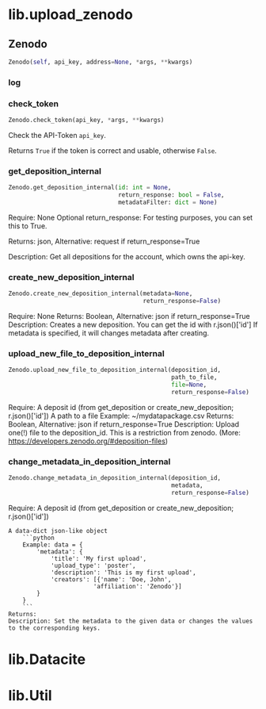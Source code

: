 
# lib.upload_zenodo


## Zenodo
```python
Zenodo(self, api_key, address=None, *args, **kwargs)
```


### log


### check_token
```python
Zenodo.check_token(api_key, *args, **kwargs)
```
Check the API-Token `api_key`.

Returns `True` if the token is correct and usable, otherwise `False`.

### get_deposition_internal
```python
Zenodo.get_deposition_internal(id: int = None,
                               return_response: bool = False,
                               metadataFilter: dict = None)
```
Require: None
Optional return_response: For testing purposes, you can set this to True.

Returns: json, Alternative: request if return_response=True

Description: Get all depositions for the account, which owns the api-key.

### create_new_deposition_internal
```python
Zenodo.create_new_deposition_internal(metadata=None,
                                      return_response=False)
```

Require: None
Returns: Boolean, Alternative: json if return_response=True
Description: Creates a new deposition. You can get the id with r.json()['id']
If metadata is specified, it will changes metadata after creating.


### upload_new_file_to_deposition_internal
```python
Zenodo.upload_new_file_to_deposition_internal(deposition_id,
                                              path_to_file,
                                              file=None,
                                              return_response=False)
```

Require:
    A deposit id (from get_deposition or create_new_deposition; r.json()['id'])
    A path to a file
        Example: ~/mydatapackage.csv
Returns: Boolean, Alternative: json if return_response=True
Description: Upload one(!) file to the deposition_id. This is a restriction from zenodo.
(More: https://developers.zenodo.org/#deposition-files)


### change_metadata_in_deposition_internal
```python
Zenodo.change_metadata_in_deposition_internal(deposition_id,
                                              metadata,
                                              return_response=False)
```

Require:
    A deposit id (from get_deposition or create_new_deposition; r.json()['id'])

    A data-dict json-like object
        ```python
        Example: data = {
            'metadata': {
                'title': 'My first upload',
                'upload_type': 'poster',
                'description': 'This is my first upload',
                'creators': [{'name': 'Doe, John',
                            'affiliation': 'Zenodo'}]
            }
        }
        ```
    Returns:
    Description: Set the metadata to the given data or changes the values to the corresponding keys.


# lib.Datacite


# lib.Util

